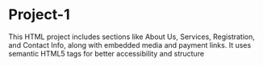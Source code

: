 # Project-1
This  HTML project includes sections like About Us, Services, Registration, and Contact Info, along with embedded media and payment links.
It uses semantic HTML5 tags for better accessibility and structure
